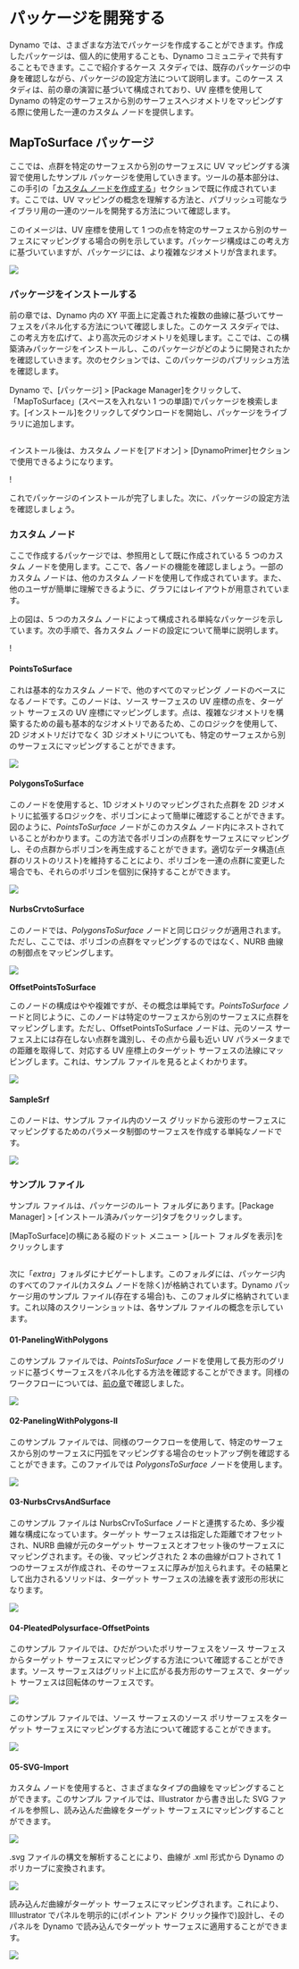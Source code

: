 # パッケージを開発する

Dynamo では、さまざまな方法でパッケージを作成することができます。作成したパッケージは、個人的に使用することも、Dynamo コミュニティで共有することもできます。ここで紹介するケース スタディでは、既存のパッケージの中身を確認しながら、パッケージの設定方法について説明します。このケース スタディは、前の章の演習に基づいて構成されており、UV 座標を使用して Dynamo の特定のサーフェスから別のサーフェスへジオメトリをマッピングする際に使用した一連のカスタム ノードを提供します。

## MapToSurface パッケージ

ここでは、点群を特定のサーフェスから別のサーフェスに UV マッピングする演習で使用したサンプル パッケージを使用していきます。ツールの基本部分は、この手引の「[カスタム ノードを作成する](../6-1\_custom-nodes/2-creating.md)」セクションで既に作成されています。ここでは、UV マッピングの概念を理解する方法と、パブリッシュ可能なライブラリ用の一連のツールを開発する方法について確認します。

このイメージは、UV 座標を使用して 1 つの点を特定のサーフェスから別のサーフェスにマッピングする場合の例を示しています。パッケージ構成はこの考え方に基づいていますが、パッケージには、より複雑なジオメトリが含まれます。

![](../images/6-2/3/uvMap.jpg)

### パッケージをインストールする

前の章では、Dynamo 内の XY 平面上に定義された複数の曲線に基づいてサーフェスをパネル化する方法について確認しました。このケース スタディでは、この考え方を広げて、より高次元のジオメトリを処理します。ここでは、この構築済みパッケージをインストールし、このパッケージがどのように開発されたかを確認していきます。次のセクションでは、このパッケージのパブリッシュ方法を確認します。

Dynamo で、[パッケージ] > [Package Manager]をクリックして、「MapToSurface」(スペースを入れない 1 つの単語)でパッケージを検索します。[インストール]をクリックしてダウンロードを開始し、パッケージをライブラリに追加します。

<figure><img src="../../.gitbook/assets/map-to-surface-install.png" alt=""><figcaption></figcaption></figure>

インストール後は、カスタム ノードを[アドオン] > [DynamoPrimer]セクションで使用できるようになります。

\![](<../images/6-2/3/develop package - install package 02 (1) (2) (2).jpg>)

これでパッケージのインストールが完了しました。次に、パッケージの設定方法を確認しましょう。

### カスタム ノード

ここで作成するパッケージでは、参照用として既に作成されている 5 つのカスタム ノードを使用します。ここで、各ノードの機能を確認しましょう。一部のカスタム ノードは、他のカスタム ノードを使用して作成されています。また、他のユーザが簡単に理解できるように、グラフにはレイアウトが用意されています。

上の図は、5 つのカスタム ノードによって構成される単純なパッケージを示しています。次の手順で、各カスタム ノードの設定について簡単に説明します。

\![](<../images/6-2/3/develop package - custom nodes 01 (1) (1) (1).jpg>)

#### **PointsToSurface**

これは基本的なカスタム ノードで、他のすべてのマッピング ノードのベースになるノードです。このノードは、ソース サーフェスの UV 座標の点を、ターゲット サーフェスの UV 座標にマッピングします。点は、複雑なジオメトリを構築するための最も基本的なジオメトリであるため、このロジックを使用して、2D ジオメトリだけでなく 3D ジオメトリについても、特定のサーフェスから別のサーフェスにマッピングすることができます。

![](../images/6-2/3/developpackage-pointToSurface.jpg)

#### **PolygonsToSurface**

このノードを使用すると、1D ジオメトリのマッピングされた点群を 2D ジオメトリに拡張するロジックを、ポリゴンによって簡単に確認することができます。図のように、_PointsToSurface_ ノードがこのカスタム ノード内にネストされていることがわかります。この方法で各ポリゴンの点群をサーフェスにマッピングし、その点群からポリゴンを再生成することができます。適切なデータ構造(点群のリストのリスト)を維持することにより、ポリゴンを一連の点群に変更した場合でも、それらのポリゴンを個別に保持することができます。

![](../images/6-2/3/developpackage-polygonsToSurface.jpg)

#### **NurbsCrvtoSurface**

このノードでは、_PolygonsToSurface_ ノードと同じロジックが適用されます。ただし、ここでは、ポリゴンの点群をマッピングするのではなく、NURB 曲線の制御点をマッピングします。

![](../images/6-2/3/developpackage-nurbsCrvtoSurface.jpg)

**OffsetPointsToSurface**

このノードの構成はやや複雑ですが、その概念は単純です。_PointsToSurface_ ノードと同じように、このノードは特定のサーフェスから別のサーフェスに点群をマッピングします。ただし、OffsetPointsToSurface ノードは、元のソース サーフェス上には存在しない点群を識別し、その点から最も近い UV パラメータまでの距離を取得して、対応する UV 座標上のターゲット サーフェスの法線にマッピングします。これは、サンプル ファイルを見るとよくわかります。

![](../images/6-2/3/developpackage-OffsetPointsToSurface.jpg)

#### **SampleSrf**

このノードは、サンプル ファイル内のソース グリッドから波形のサーフェスにマッピングするためのパラメータ制御のサーフェスを作成する単純なノードです。

![](../images/6-2/3/developpackage-sampleSrf.jpg)

### サンプル ファイル

サンプル ファイルは、パッケージのルート フォルダにあります。[Package Manager] > [インストール済みパッケージ]タブをクリックします。

[MapToSurface]の横にある縦のドット メニュー > [ルート フォルダを表示]をクリックします

<figure><img src="../../.gitbook/assets/show-root-directory.png" alt=""><figcaption></figcaption></figure>

次に「_extra_」フォルダにナビゲートします。このフォルダには、パッケージ内のすべてのファイル(カスタム ノードを除く)が格納されています。Dynamo パッケージ用のサンプル ファイル(存在する場合)も、このフォルダに格納されています。これ以降のスクリーンショットは、各サンプル ファイルの概念を示しています。

#### **01-PanelingWithPolygons**

このサンプル ファイルでは、_PointsToSurface_ ノードを使用して長方形のグリッドに基づくサーフェスをパネル化する方法を確認することができます。同様のワークフローについては、[前の章](../6-1\_custom-nodes/2-creating.md)で確認しました。

![](../images/6-2/3/developpackage-samplefile01.jpg)

#### **02-PanelingWithPolygons-II**

このサンプル ファイルでは、同様のワークフローを使用して、特定のサーフェスから別のサーフェスに円弧をマッピングする場合のセットアップ例を確認することができます。このファイルでは _PolygonsToSurface_ ノードを使用します。

![](../images/6-2/3/developpackage-samplefile02.jpg)

#### **03-NurbsCrvsAndSurface**

このサンプル ファイルは NurbsCrvToSurface ノードと連携するため、多少複雑な構成になっています。ターゲット サーフェスは指定した距離でオフセットされ、NURB 曲線が元のターゲット サーフェスとオフセット後のサーフェスにマッピングされます。その後、マッピングされた 2 本の曲線がロフトされて 1 つのサーフェスが作成され、そのサーフェスに厚みが加えられます。その結果として出力されるソリッドは、ターゲット サーフェスの法線を表す波形の形状になります。

![](../images/6-2/3/developpackage-samplefile03.jpg)

#### **04-PleatedPolysurface-OffsetPoints**

このサンプル ファイルでは、ひだがついたポリサーフェスをソース サーフェスからターゲット サーフェスにマッピングする方法について確認することができます。ソース サーフェスはグリッド上に広がる長方形のサーフェスで、ターゲット サーフェスは回転体のサーフェスです。

![](../images/6-2/3/developpackage-samplefile04a.jpg)

このサンプル ファイルでは、ソース サーフェスのソース ポリサーフェスをターゲット サーフェスにマッピングする方法について確認することができます。

![](../images/6-2/3/developpackage-samplefile04b.jpg)

#### **05-SVG-Import**

カスタム ノードを使用すると、さまざまなタイプの曲線をマッピングすることができます。このサンプル ファイルでは、Illustrator から書き出した SVG ファイルを参照し、読み込んだ曲線をターゲット サーフェスにマッピングすることができます。

![](../images/6-2/3/developpackage-samplefile05a.jpg)

.svg ファイルの構文を解析することにより、曲線が .xml 形式から Dynamo のポリカーブに変換されます。

![](../images/6-2/3/developpackage-samplefile05b.jpg)

読み込んだ曲線がターゲット サーフェスにマッピングされます。これにより、Illlustrator でパネルを明示的に(ポイント アンド クリック操作で)設計し、そのパネルを Dynamo で読み込んでターゲット サーフェスに適用することができます。

![](../images/6-2/3/developpackage-samplefile05c.jpg)

